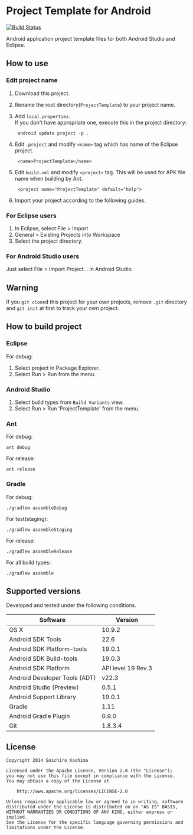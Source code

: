 Project Template for Android
====
[![Build Status](https://travis-ci.org/ksoichiro/ProjectTemplate-for-Android.png?branch=master)](https://travis-ci.org/ksoichiro/ProjectTemplate-for-Android)

Android application project template files for both Android Studio and Eclipse.

## How to use

### Edit project name

1. Download this project.
1. Rename the root directory(`ProjectTemplate`) to your project name.
1. Add `local.properties`.  
   If you don't have appropriate one, execute this in the project directory:

        android update project -p .

1. Edit `.project` and modify `<name>` tag which has name of the Eclipse project.

        <name>ProjectTemplate</name>

1. Edit `build.xml` and modify `<project>` tag.
   This will be used for APK file name when building by Ant.

        <project name="ProjectTemplate" default="help">

1. Import your project according to the following guides.

### For Eclipse users

1. In Eclipse, select File > Import
1. General > Existing Projects into Workspace
1. Select the project directory.

### For Android Studio users

Just select File > Import Project... in Android Studio.

## Warning

If you `git clone`d this project for your own projects,
remove `.git` directory and `git init` at first to track your own project.

## How to build project

### Eclipse

For debug:

1. Select project in Package Explorer.
1. Select Run > Run from the menu.

### Android Studio

1. Select build types from `Build Variants` view.
1. Select Run > Run 'ProjectTemplate' from the menu.

### Ant

For debug:

    ant debug

For release:

    ant release

### Gradle

For debug:

    ./gradlew assembleDebug

For test(staging):

    ./gradlew assembleStaging

For release:

    ./gradlew assembleRelease

For all build types:

    ./gradlew assemble

## Supported versions

Developed and tested under the following conditions.

Software                      | Version
----------------------------- | -----------------
OS X                          | 10.9.2
Android SDK Tools             | 22.6
Android SDK Platform-tools    | 19.0.1
Android SDK Build-tools       | 19.0.3
Android SDK Platform          | API level 19 Rev.3
Android Developer Tools (ADT) | v22.3
Android Studio (Preview)      | 0.5.1
Android Support Library       | 19.0.1
Gradle                        | 1.11
Android Gradle Plugin         | 0.9.0
Git                           | 1.8.3.4

## License

    Copyright 2014 Soichiro Kashima

    Licensed under the Apache License, Version 2.0 (the "License");
    you may not use this file except in compliance with the License.
    You may obtain a copy of the License at

        http://www.apache.org/licenses/LICENSE-2.0

    Unless required by applicable law or agreed to in writing, software
    distributed under the License is distributed on an "AS IS" BASIS,
    WITHOUT WARRANTIES OR CONDITIONS OF ANY KIND, either express or implied.
    See the License for the specific language governing permissions and
    limitations under the License.

